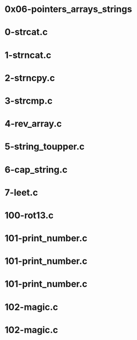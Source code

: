 # 0x06-pointers_arrays_strings
# 0-strcat.c
# 1-strncat.c
# 2-strncpy.c
# 3-strcmp.c
# 4-rev_array.c
# 5-string_toupper.c
# 6-cap_string.c
# 7-leet.c
# 100-rot13.c
# 101-print_number.c
# 101-print_number.c
# 101-print_number.c
# 102-magic.c
# 102-magic.c

